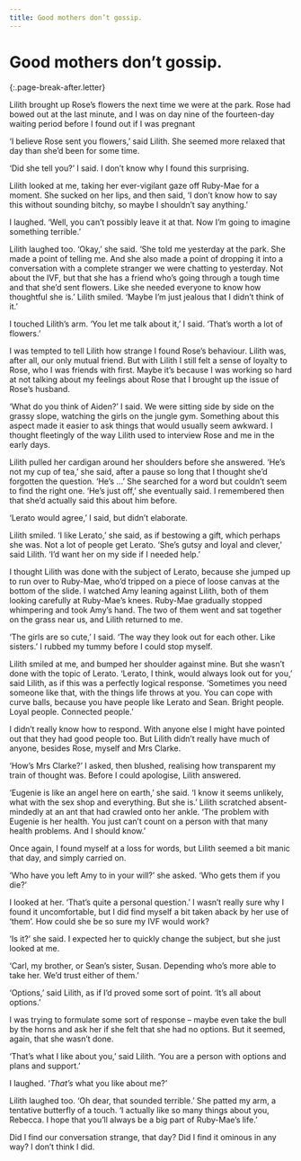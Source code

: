 ```yaml
---
title: Good mothers don’t gossip.
---
```


# Good mothers don’t gossip.
 {:.page-break-after.letter}

Lilith brought up Rose’s flowers the next time we were at the park. Rose had bowed out at the last minute, and I was on day nine of the fourteen-day waiting period before I found out if I was pregnant

‘I believe Rose sent you flowers,’ said Lilith. She seemed more relaxed that day than she’d been for some time.

‘Did she tell you?’ I said. I don’t know why I found this surprising.

Lilith looked at me, taking her ever-vigilant gaze off Ruby-Mae for a moment. She sucked on her lips, and then said, ‘I don’t know how to say this without sounding bitchy, so maybe I shouldn’t say anything.’

I laughed. ‘Well, you can’t possibly leave it at that. Now I’m going to imagine something terrible.’

Lilith laughed too. ‘Okay,’ she said. ‘She told me yesterday at the park. She made a point of telling me. And she also made a point of dropping it into a conversation with a complete stranger we were chatting to yesterday. Not about the IVF, but that she has a friend who’s going through a tough time and that she’d sent flowers. Like she needed everyone to know how thoughtful she is.’ Lilith smiled. ‘Maybe I’m just jealous that I didn’t think of it.’

I touched Lilith’s arm. ‘You let me talk about it,’ I said. ‘That’s worth a lot of flowers.’

I was tempted to tell Lilith how strange I found Rose’s behaviour. Lilith was, after all, our only mutual friend. But with Lilith I still felt a sense of loyalty to Rose, who I was friends with first. Maybe it’s because I was working so hard at not talking about my feelings about Rose that I brought up the issue of Rose’s husband.

‘What do you think of Aiden?’ I said. We were sitting side by side on the grassy slope, watching the girls on the jungle gym. Something about this aspect made it easier to ask things that would usually seem awkward. I thought fleetingly of the way Lilith used to interview Rose and me in the early days.

Lilith pulled her cardigan around her shoulders before she answered. ‘He’s not my cup of tea,’ she said, after a pause so long that I thought she’d forgotten the question. ‘He’s ...’ She searched for a word but couldn’t seem to find the right one. ‘He’s just off,’ she eventually said. I remembered then that she’d actually said this about him before.

‘Lerato would agree,’ I said, but didn’t elaborate.

Lilith smiled. ‘I like Lerato,’ she said, as if bestowing a gift, which perhaps she was. Not a lot of people get Lerato. ‘She’s gutsy and loyal and clever,’ said Lilith. ‘I’d want her on my side if I needed help.’

I thought Lilith was done with the subject of Lerato, because she jumped up to run over to Ruby-Mae, who’d tripped on a piece of loose canvas at the bottom of the slide. I watched Amy leaning against Lilith, both of them looking carefully at Ruby-Mae’s knees. Ruby-Mae gradually stopped whimpering and took Amy’s hand. The two of them went and sat together on the grass near us, and Lilith returned to me.

‘The girls are so cute,’ I said. ‘The way they look out for each other. Like sisters.’ I rubbed my tummy before I could stop myself.

Lilith smiled at me, and bumped her shoulder against mine. But she wasn’t done with the topic of Lerato. ‘Lerato, I think, would always look out for you,’ said Lilith, as if this was a perfectly logical response. ‘Sometimes you need someone like that, with the things life throws at you. You can cope with curve balls, because you have people like Lerato and Sean. Bright people. Loyal people. Connected people.’

I didn’t really know how to respond. With anyone else I might have pointed out that they had good people too. But Lilith didn’t really have much of anyone, besides Rose, myself and Mrs Clarke.

‘How’s Mrs Clarke?’ I asked, then blushed, realising how transparent my train of thought was. Before I could apologise, Lilith answered.

‘Eugenie is like an angel here on earth,’ she said. ‘I know it seems unlikely, what with the sex shop and everything. But she is.’ Lilith scratched absent-mindedly at an ant that had crawled onto her ankle. ‘The problem with Eugenie is her health. You just can’t count on a person with that many health problems. And I should know.’

Once again, I found myself at a loss for words, but Lilith seemed a bit manic that day, and simply carried on.

‘Who have you left Amy to in your will?’ she asked. ‘Who gets them if you die?’

I looked at her. ‘That’s quite a personal question.’ I wasn’t really sure why I found it uncomfortable, but I did find myself a bit taken aback by her use of ‘them’. How could she be so sure my IVF would work?

‘Is it?’ she said. I expected her to quickly change the subject, but she just looked at me.

‘Carl, my brother, or Sean’s sister, Susan. Depending who’s more able to take her. We’d trust either of them.’

‘Options,’ said Lilith, as if I’d proved some sort of point. ‘It’s all about options.’

I was trying to formulate some sort of response – maybe even take the bull by the horns and ask her if she felt that she had no options. But it seemed, again, that she wasn’t done.

‘That’s what I like about you,’ said Lilith. ‘You are a person with options and plans and support.’

I laughed. ‘*That’s* what you like about me?’

Lilith laughed too. ‘Oh dear, that sounded terrible.’ She patted my arm, a tentative butterfly of a touch. ‘I actually like so many things about you, Rebecca. I hope that you’ll always be a big part of Ruby-Mae’s life.’

Did I find our conversation strange, that day? Did I find it ominous in any way? I don’t think I did.

